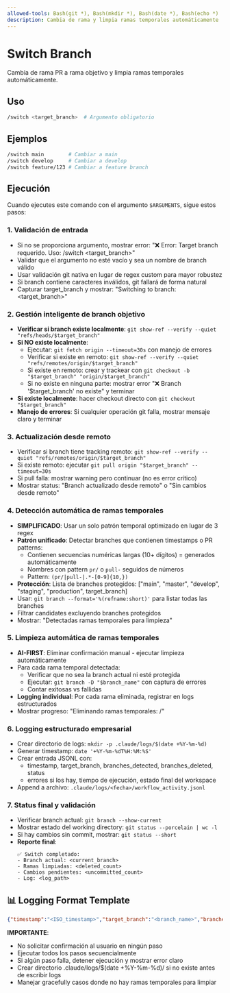 ```yaml
---
allowed-tools: Bash(git *), Bash(mkdir *), Bash(date *), Bash(echo *)
description: Cambia de rama y limpia ramas temporales automáticamente
---
```


# Switch Branch

Cambia de rama PR a rama objetivo y limpia ramas temporales automáticamente.

## Uso
```bash
/switch <target_branch>  # Argumento obligatorio
```

## Ejemplos
```bash
/switch main        # Cambiar a main
/switch develop     # Cambiar a develop
/switch feature/123 # Cambiar a feature branch
```

## Ejecución

Cuando ejecutes este comando con el argumento `$ARGUMENTS`, sigue estos pasos:

### 1. Validación de entrada
- Si no se proporciona argumento, mostrar error: "❌ Error: Target branch requerido. Uso: /switch <target_branch>"
- Validar que el argumento no esté vacío y sea un nombre de branch válido
- Usar validación git nativa en lugar de regex custom para mayor robustez
- Si branch contiene caracteres inválidos, git fallará de forma natural
- Capturar target_branch y mostrar: "Switching to branch: <target_branch>"

### 2. Gestión inteligente de branch objetivo
- **Verificar si branch existe localmente**: `git show-ref --verify --quiet "refs/heads/$target_branch"`
- **Si NO existe localmente**:
  - Ejecutar: `git fetch origin --timeout=30s` con manejo de errores
  - Verificar si existe en remoto: `git show-ref --verify --quiet "refs/remotes/origin/$target_branch"`
  - Si existe en remoto: crear y trackear con `git checkout -b "$target_branch" "origin/$target_branch"`
  - Si no existe en ninguna parte: mostrar error "❌ Branch '$target_branch' no existe" y terminar
- **Si existe localmente**: hacer checkout directo con `git checkout "$target_branch"`
- **Manejo de errores**: Si cualquier operación git falla, mostrar mensaje claro y terminar

### 3. Actualización desde remoto
- Verificar si branch tiene tracking remoto: `git show-ref --verify --quiet "refs/remotes/origin/$target_branch"`
- Si existe remoto: ejecutar `git pull origin "$target_branch" --timeout=30s`
- Si pull falla: mostrar warning pero continuar (no es error crítico)
- Mostrar status: "Branch actualizado desde remoto" o "Sin cambios desde remoto"

### 4. Detección automática de ramas temporales
- **SIMPLIFICADO**: Usar un solo patrón temporal optimizado en lugar de 3 regex
- **Patrón unificado**: Detectar branches que contienen timestamps o PR patterns:
  - Contienen secuencias numéricas largas (10+ dígitos) = generados automáticamente
  - Nombres con pattern `pr/` o `pull-` seguidos de números
  - Pattern: `(pr/|pull-|.*-[0-9]{10,})`
- **Protección**: Lista de branches protegidos: ["main", "master", "develop", "staging", "production", target_branch]
- Usar: `git branch --format='%(refname:short)'` para listar todas las branches
- Filtrar candidates excluyendo branches protegidos
- Mostrar: "Detectadas <count> ramas temporales para limpieza"

### 5. Limpieza automática de ramas temporales
- **AI-FIRST**: Eliminar confirmación manual - ejecutar limpieza automáticamente
- Para cada rama temporal detectada:
  - Verificar que no sea la branch actual ni esté protegida
  - Ejecutar: `git branch -D "$branch_name"` con captura de errores
  - Contar exitosas vs fallidas
- **Logging individual**: Por cada rama eliminada, registrar en logs estructurados
- Mostrar progreso: "Eliminando ramas temporales: <count>/<total>"

### 6. Logging estructurado empresarial
- Crear directorio de logs: `mkdir -p .claude/logs/$(date +%Y-%m-%d)`
- Generar timestamp: `date '+%Y-%m-%dT%H:%M:%S'`
- Crear entrada JSONL con:
  - timestamp, target_branch, branches_detected, branches_deleted, status
  - errores si los hay, tiempo de ejecución, estado final del workspace
- Append a archivo: `.claude/logs/<fecha>/workflow_activity.jsonl`

### 7. Status final y validación
- Verificar branch actual: `git branch --show-current`
- Mostrar estado del working directory: `git status --porcelain | wc -l`
- Si hay cambios sin commit, mostrar: `git status --short`
- **Reporte final**:
  ```
  ✅ Switch completado:
  - Branch actual: <current_branch>
  - Ramas limpiadas: <deleted_count>
  - Cambios pendientes: <uncommitted_count>
  - Log: <log_path>
  ```

## 📊 Logging Format Template

```json
{"timestamp":"<ISO_timestamp>","target_branch":"<branch_name>","branches_detected":<count>,"branches_deleted":<count>,"uncommitted_changes":<count>,"execution_time_ms":<ms>,"status":"success|error","error_message":"<if_any>"}
```

**IMPORTANTE**:
- No solicitar confirmación al usuario en ningún paso
- Ejecutar todos los pasos secuencialmente
- Si algún paso falla, detener ejecución y mostrar error claro
- Crear directorio .claude/logs/$(date +%Y-%m-%d)/ si no existe antes de escribir logs
- Manejar gracefully casos donde no hay ramas temporales para limpiar